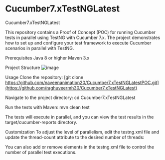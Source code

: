 # Cucumber7.xTestNGLatest

Cucumber7.xTestNGLatest

This repository contains a Proof of Concept (POC) for running Cucumber tests in parallel using TestNG with Cucumber 7.x. The project demonstrates how to set up and configure your test framework to execute Cucumber scenarios in parallel with TestNG.

Prerequisites
Java 8 or higher Maven 3.x

Project Structure
![image](https://github.com/user-attachments/assets/26669e44-03c1-4480-a517-c566809e6849)


Usage
Clone the repository: [git clone https://github.com/naveenanimation20/Cucumber7.xTestNGLatestPOC.git](https://github.com/raghuveermh30/Cucumber7.xTestNGLatest)

Navigate to the project directory:
cd Cucumber7.xTestNGLatest

Run the tests with Maven:
mvn clean test

The tests will execute in parallel, and you can view the test results in the target/cucumber-reports directory.

Customization
To adjust the level of parallelism, edit the testng.xml file and update the thread-count attribute to the desired number of threads:

<suite name="Cucumber Parallel Suite" verbose="1" parallel="tests" thread-count="2"> You can also add or remove elements in the testng.xml file to control the number of parallel test executions.
